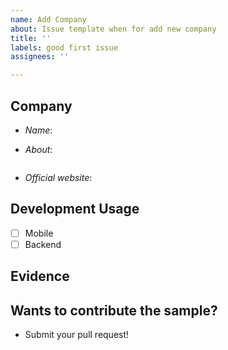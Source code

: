 ```yaml
---
name: Add Company
about: Issue template when for add new company
title: ''
labels: good first issue
assignees: ''

---
```


## Company

- *Name*:   

- *About*: 

```
```

- *Official website*: 

## Development Usage

- [ ] Mobile
- [ ] Backend 

## Evidence

## Wants to contribute the sample?

- Submit your pull request!
